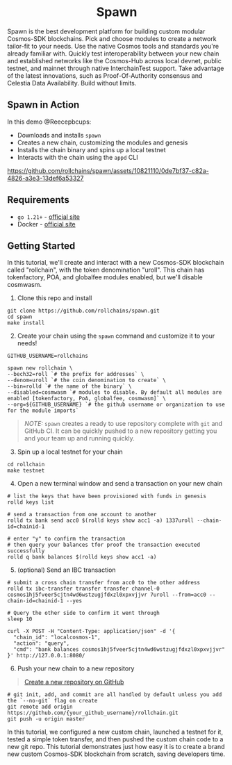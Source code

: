 <div align="center">
  <h1>Spawn</h1>
</div>

Spawn is the best development platform for building custom modular Cosmos-SDK blockchains. Pick and choose modules to create a network tailor-fit to your needs. Use the native Cosmos tools and standards you're already familiar with. Quickly test interoperability between your new chain and established networks like the Cosmos-Hub across local devnet, public testnet, and mainnet through native InterchainTest support. Take advantage of the latest innovations, such as Proof-Of-Authority consensus and Celestia Data Availability. Build without limits.

## Spawn in Action

In this demo @Reecepbcups:
- Downloads and installs `spawn`
- Creates a new chain, customizing the modules and genesis
- Installs the chain binary and spins up a local testnet
- Interacts with the chain using the `appd` CLI

https://github.com/rollchains/spawn/assets/10821110/0de7bf37-c82a-4826-a3e3-13def6a53327

## Requirements

- `go 1.21+` - [official site](https://go.dev/doc/install)
- Docker - [official site](https://docs.docker.com/get-docker/)

## Getting Started
In this tutorial, we'll create and interact with a new Cosmos-SDK blockchain called "rollchain", with the token denomination "uroll". This chain has tokenfactory, POA, and globalfee modules enabled, but we'll disable cosmwasm.

1. Clone this repo and install

```shell
git clone https://github.com/rollchains/spawn.git
cd spawn
make install
```

2. Create your chain using the `spawn` command and customize it to your needs!

```shell
GITHUB_USERNAME=rollchains

spawn new rollchain \
--bech32=roll `# the prefix for addresses` \
--denom=uroll `# the coin denomination to create` \
--bin=rolld `# the name of the binary` \
--disabled=cosmwasm `# modules to disable. By default all modules are enabled [tokenfactory, PoA, globalfee, cosmwasm]` \
--org=${GITHUB_USERNAME} `# the github username or organization to use for the module imports`
```

> *NOTE:* `spawn` creates a ready to use repository complete with `git` and GitHub CI. It can be quickly pushed to a new repository getting you and your team up and running quickly.

3. Spin up a local testnet for your chain

```shell
cd rollchain
make testnet
```

4. Open a new terminal window and send a transaction on your new chain

```shell
# list the keys that have been provisioned with funds in genesis
rolld keys list

# send a transaction from one account to another
rolld tx bank send acc0 $(rolld keys show acc1 -a) 1337uroll --chain-id=chainid-1

# enter "y" to confirm the transaction
# then query your balances tfor proof the transaction executed successfully
rolld q bank balances $(rolld keys show acc1 -a)
```

5. (optional) Send an IBC transaction

```shell
# submit a cross chain transfer from acc0 to the other address
rolld tx ibc-transfer transfer transfer channel-0 cosmos1hj5fveer5cjtn4wd6wstzugjfdxzl0xpxvjjvr 7uroll --from=acc0 --chain-id=chainid-1 --yes

# Query the other side to confirm it went through
sleep 10

curl -X POST -H "Content-Type: application/json" -d '{
  "chain_id": "localcosmos-1",
  "action": "query",
  "cmd": "bank balances cosmos1hj5fveer5cjtn4wd6wstzugjfdxzl0xpxvjjvr"
}' http://127.0.0.1:8080/
```

6. Push your new chain to a new repository

> [Create a new repository on GitHub](https://github.com/new)

```shell
# git init, add, and commit are all handled by default unless you add the `--no-git` flag on create
git remote add origin https://github.com/{your_github_username}/rollchain.git
git push -u origin master
```
In this tutorial, we configured a new custom chain, launched a testnet for it, tested a simple token transfer, and then pushed the custom chain code to a new git repo. This tutorial demonstrates just how easy it is to create a brand new custom Cosmos-SDK blockchain from scratch, saving developers time.
